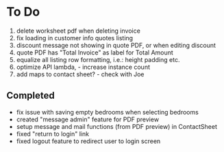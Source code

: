 # To Do

1. delete worksheet pdf when deleting invoice
1. fix loading in customer info quotes listing
1. discount message not showing in quote PDF, or when editing discount
1. quote PDF has "Total Invoice" as label for Total Amount
1. equalize all listing row formatting, i.e.: height padding etc.
1. optimize API lambda, - increase instance count
1. add maps to contact sheet? - check with Joe

## Completed

- fix issue with saving empty bedrooms when selecting bedrooms
- created "message admin" feature for PDF preview
- setup message and mail functions (from PDF preview) in ContactSheet
- fixed "return to login" link
- fixed logout feature to redirect user to login screen